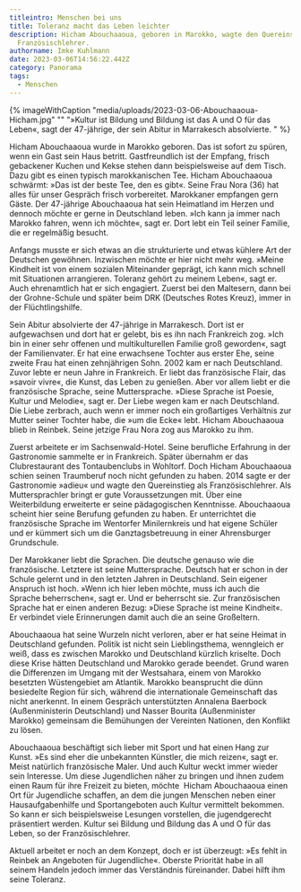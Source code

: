 ```yaml
---
titleintro: Menschen bei uns
title: Toleranz macht das Leben leichter
description: Hicham Abouchaaoua, geboren in Marokko, wagte den Quereinstieg als
  Französischlehrer.
authorname: Imke Kuhlmann
date: 2023-03-06T14:56:22.442Z
category: Panorama
tags:
  - Menschen
---
```

{% imageWithCaption "media/uploads/2023-03-06-Abouchaaoua-Hicham.jpg" "" "»Kultur ist Bildung und Bildung ist das A und O für das Leben«, sagt der 47-jährige, der sein Abitur in Marrakesch absolvierte.  " %}

Hicham Abouchaaoua wurde in Marokko geboren. Das ist sofort zu spüren, wenn ein Gast sein Haus betritt. Gastfreundlich ist der Empfang, frisch gebackener Kuchen und Kekse stehen dann beispielsweise auf dem Tisch. Dazu gibt es einen typisch marokkanischen Tee. Hicham Abouchaaoua schwärmt: »Das ist der beste Tee, den es gibt«. Seine Frau Nora (36) hat alles für unser Gespräch frisch vorbereitet. Marokkaner empfangen gern Gäste. Der 47-jährige Abouchaaoua hat sein Heimatland im Herzen und dennoch möchte er gerne in Deutschland leben. »Ich kann ja immer nach Marokko fahren, wenn ich möchte«, sagt er. Dort lebt ein Teil seiner Familie, die er regelmäßig besucht. 

Anfangs musste er sich etwas an die strukturierte und etwas kühlere Art der Deutschen gewöhnen. Inzwischen möchte er hier nicht mehr weg. »Meine Kindheit ist von einem sozialen Miteinander geprägt, ich kann mich schnell mit Situationen arrangieren. Toleranz gehört zu meinem Leben«, sagt er. Auch ehrenamtlich hat er sich engagiert. Zuerst bei den Maltesern, dann bei der Grohne-Schule und später beim DRK (Deutsches Rotes Kreuz), immer in der Flüchtlingshilfe.

Sein Abitur absolvierte der 47-jährige in Marrakesch. Dort ist er aufgewachsen und dort hat er gelebt, bis es ihn nach Frankreich zog. »Ich bin in einer sehr offenen und multikulturellen Familie groß geworden«, sagt der Familienvater. Er hat eine erwachsene Tochter aus erster Ehe, seine zweite Frau hat einen zehnjährigen Sohn. 2002 kam er nach Deutschland. Zuvor lebte er neun Jahre in Frankreich. Er liebt das französische Flair, das »savoir vivre«, die Kunst, das Leben zu genießen. Aber vor allem liebt er die französische Sprache, seine Muttersprache. »Diese Sprache ist Poesie, Kultur und Melodie«, sagt er. Der Liebe wegen kam er nach Deutschland. Die Liebe zerbrach, auch wenn er immer noch ein großartiges Verhältnis zur Mutter seiner Tochter habe, die »um die Ecke« lebt. Hicham Abouchaaoua blieb in Reinbek. Seine jetzige Frau Nora zog aus Marokko zu ihm. 

Zuerst arbeitete er im Sachsenwald-Hotel. Seine berufliche Erfahrung in der Gastronomie sammelte er in Frankreich. Später übernahm er das Clubrestaurant des Tontaubenclubs in Wohltorf. Doch Hicham Abouchaaoua schien seinen Traumberuf noch nicht gefunden zu haben. 2014 sagte er der Gastronomie »adieu« und wagte den Quereinstieg als Französischlehrer. Als Muttersprachler bringt er gute Voraussetzungen mit. Über eine Weiterbildung erweiterte er seine pädagogischen Kenntnisse. Abouchaaoua scheint hier seine Berufung gefunden zu haben. Er unterrichtet die französische Sprache im Wentorfer Minilernkreis und hat eigene Schüler und er kümmert sich um die Ganztagsbetreuung in einer Ahrensburger Grundschule. 

Der Marokkaner liebt die Sprachen. Die deutsche genauso wie die französische. Letztere ist seine Muttersprache. Deutsch hat er schon in der Schule gelernt und in den letzten Jahren in Deutschland. Sein eigener Anspruch ist hoch. »Wenn ich hier leben möchte, muss ich auch die Sprache beherrschen«, sagt er. Und er beherrscht sie. Zur französischen Sprache hat er einen anderen Bezug: »Diese Sprache ist meine Kindheit«. Er verbindet viele Erinnerungen damit auch die an seine Großeltern. 

Abouchaaoua hat seine Wurzeln nicht verloren, aber er hat seine Heimat in Deutschland gefunden. Politik ist nicht sein Lieblingsthema, wenngleich er weiß, dass es zwischen Marokko und Deutschland kürzlich kriselte. Doch diese Krise hätten Deutschland und Marokko gerade beendet. Grund waren die Differenzen im Umgang mit der Westsahara, einem von Marokko besetzten Wüstengebiet am Atlantik. Marokko beansprucht die dünn besiedelte Region für sich, während die internationale Gemeinschaft das nicht anerkennt. In einem Gespräch unterstützten Annalena Baerbock (Außenministerin Deutschland) und Nasser Bourita (Außenminister Marokko) gemeinsam die Bemühungen der Vereinten Nationen, den Konflikt zu lösen. 

Abouchaaoua beschäftigt sich lieber mit Sport und hat einen Hang zur Kunst. »Es sind eher die unbekannten Künstler, die mich reizen«, sagt er. Meist natürlich französische Maler. Und auch Kultur weckt immer wieder sein Interesse. Um diese Jugendlichen näher zu bringen und ihnen zudem einen Raum für ihre Freizeit zu bieten, möchte  Hicham Abouchaaoua einen Ort für Jugendliche schaffen, an dem die jungen Menschen neben einer Hausaufgabenhilfe und Sportangeboten auch Kultur vermittelt bekommen. So kann er sich beispielsweise Lesungen vorstellen, die jugendgerecht präsentiert werden. Kultur sei Bildung und Bildung das A und O für das Leben, so der Französischlehrer. 

Aktuell arbeitet er noch an dem Konzept, doch er ist überzeugt: »Es fehlt in Reinbek an Angeboten für Jugendliche«. Oberste Priorität habe in all seinem Handeln jedoch immer das Verständnis füreinander. Dabei hilft ihm seine Toleranz.